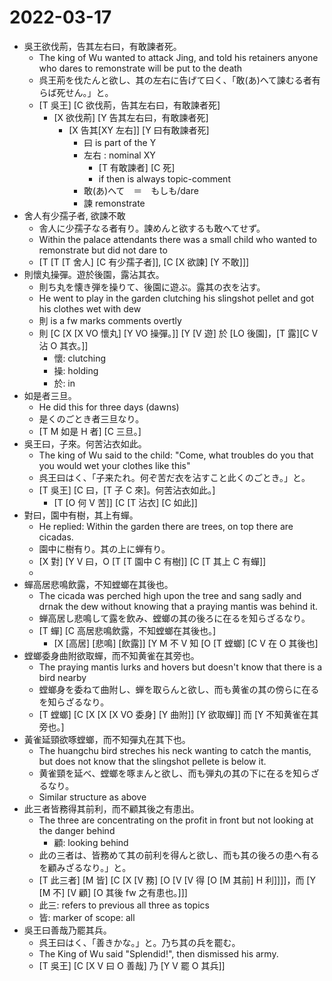 # 2022-03-17

* 吳王欲伐荊，告其左右曰，有敢諫者死。 
  * The king of Wu wanted to attack Jing, and told his retainers anyone who dares to remonstrate will be put to the death
  * 呉王荊を伐たんと欲し、其の左右に告げて曰く、「敢(あ)へて諫むる者有らば死せん。」と。
  * [T 吳王] [C 欲伐荊，告其左右曰，有敢諫者死]
    * [X 欲伐荊] [Y 告其左右曰，有敢諫者死]
      * [X 告其[XY 左右]] [Y 曰有敢諫者死]
        * 曰 is part of the Y
        * 左右 : nominal XY
          * [T 有敢諫者] [C 死]
          * if then is always topic-comment
        * 敢(あ)へて　＝　もしも/dare
        * 諫 remonstrate
* 舍人有少孺子者, 欲諫不敢
  * 舎人に少孺子なる者有り。諫めんと欲するも敢へてせず。
  * Within the palace attendants there was a small child who wanted to remonstrate but did not dare to
  * [T [T [T 舍人] [C 有少孺子者]], [C [X 欲諫] [Y 不敢]]]
* 則懷丸操彈。遊於後園，露沾其衣。
  * 則ち丸を懐き弾を操りて、後園に遊ぶ。露其の衣を沾す。
  * He went to play in the garden clutching his slingshot pellet and got his clothes wet with dew
  * 則 is a fw marks comments overtly
  * 則 [C [X [X VO 懷丸] [Y VO 操彈。]] [Y [V 遊] 於 [LO 後園]，[T 露][C V 沾 O 其衣。]]
    * 懷: clutching
    * 操: holding
    * 於: in
* 如是者三旦。
  * He did this for three days (dawns)
  * 是くのごとき者三旦なり。
  * [T M 如是 H 者] [C 三旦。]
* 吳王曰，子來。何苦沾衣如此。
  * The king of Wu said to the child: "Come, what troubles do you that you would wet your clothes like this"
  * 呉王曰はく、「子来たれ。何ぞ苦だ衣を沾すこと此くのごとき。」と。
  * [T 吳王] [C 曰，[T 子 C 來]。何苦沾衣如此。]
    * [T [O 何 V 苦]] [C [T 沾衣] [C 如此]]
* 對曰，園中有樹，其上有蟬。
  * He replied: Within the garden there are trees, on top there are cicadas. 
  * 園中に樹有り。其の上に蝉有り。
  * [X 對] [Y V 曰，O [T [T 園中 C 有樹]] [C [T 其上 C 有蟬]]
  * 
* 蟬高居悲鳴飲露，不知螳螂在其後也。
  * The cicada was perched high upon the tree and sang sadly and drnak the dew without knowing that a praying mantis was behind it.
  * 蝉高居し悲鳴して露を飲み、螳螂の其の後ろに在るを知らざるなり。
  * [T 蟬] [C 高居悲鳴飲露，不知螳螂在其後也。]
    * [X [高居] [悲鳴] [飲露]] [Y M 不 V 知 [O [T 螳螂] [C V 在 O 其後也]
* 螳螂委身曲附欲取蟬，而不知黄雀在其旁也。
  * The praying mantis lurks and hovers but doesn't know that there is a bird nearby
  * 螳螂身を委ねて曲附し、蝉を取らんと欲し、而も黄雀の其の傍らに在るを知らざるなり。
  * [T 螳螂] [C [X [X [X VO 委身] [Y 曲附]] [Y 欲取蟬]] 而 [Y 不知黄雀在其旁也。]
* 黃雀延頸欲啄螳螂，而不知彈丸在其下也。
  * The huangchu bird streches his neck wanting to catch the mantis, but does not know that the slingshot pellete is below it.
  * 黄雀頸を延べ、螳螂を啄まんと欲し、而も弾丸の其の下に在るを知らざるなり。
  * Similar structure as above
* 此三者皆務得其前利，而不顧其後之有患出。
  * The three are concentrating on the profit in front but not looking at the danger behind
    * 顧: looking behind
  * 此の三者は、皆務めて其の前利を得んと欲し、而も其の後ろの患へ有るを顧みざるなり。」と。
  * [T 此三者] [M 皆] [C [X [V 務] [O [V [V 得 [O [M 其前] H 利]]]]，而 [Y [M 不] [V 顧] [O 其後 fw 之有患也。]]]
  * 此三: refers to previous all three as topics
  * 皆: marker of scope: all 
* 吳王曰善哉乃罷其兵。
  * 呉王曰はく、「善きかな。」と。乃ち其の兵を罷む。
  * The King of Wu said "Splendid!", then dismissed his army.
  * [T 吳王] [C [X V 曰 O 善哉] 乃 [Y V 罷 O 其兵]]